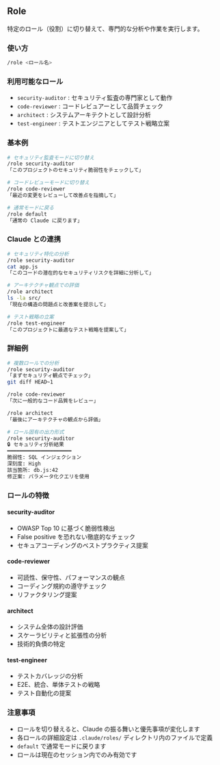 ## Role

特定のロール（役割）に切り替えて、専門的な分析や作業を実行します。

### 使い方

```bash
/role <ロール名>
```

### 利用可能なロール

- `security-auditor` : セキュリティ監査の専門家として動作
- `code-reviewer` : コードレビュアーとして品質チェック
- `architect` : システムアーキテクトとして設計分析
- `test-engineer` : テストエンジニアとしてテスト戦略立案

### 基本例

```bash
# セキュリティ監査モードに切り替え
/role security-auditor
「このプロジェクトのセキュリティ脆弱性をチェックして」

# コードレビューモードに切り替え
/role code-reviewer
「最近の変更をレビューして改善点を指摘して」

# 通常モードに戻る
/role default
「通常の Claude に戻ります」
```

### Claude との連携

```bash
# セキュリティ特化の分析
/role security-auditor
cat app.js
「このコードの潜在的なセキュリティリスクを詳細に分析して」

# アーキテクチャ観点での評価
/role architect
ls -la src/
「現在の構造の問題点と改善案を提示して」

# テスト戦略の立案
/role test-engineer
「このプロジェクトに最適なテスト戦略を提案して」
```

### 詳細例

```bash
# 複数ロールでの分析
/role security-auditor
「まずセキュリティ観点でチェック」
git diff HEAD~1

/role code-reviewer
「次に一般的なコード品質をレビュー」

/role architect
「最後にアーキテクチャの観点から評価」

# ロール固有の出力形式
/role security-auditor
🔒 セキュリティ分析結果
━━━━━━━━━━━━━━━━━━━━━
脆弱性: SQL インジェクション
深刻度: High
該当箇所: db.js:42
修正案: パラメータ化クエリを使用
```

### ロールの特徴

#### security-auditor
- OWASP Top 10 に基づく脆弱性検出
- False positive を恐れない徹底的なチェック
- セキュアコーディングのベストプラクティス提案

#### code-reviewer
- 可読性、保守性、パフォーマンスの観点
- コーディング規約の遵守チェック
- リファクタリング提案

#### architect
- システム全体の設計評価
- スケーラビリティと拡張性の分析
- 技術的負債の特定

#### test-engineer
- テストカバレッジの分析
- E2E、統合、単体テストの戦略
- テスト自動化の提案

### 注意事項

- ロールを切り替えると、Claude の振る舞いと優先事項が変化します
- 各ロールの詳細設定は `.claude/roles/` ディレクトリ内のファイルで定義
- `default` で通常モードに戻ります
- ロールは現在のセッション内でのみ有効です